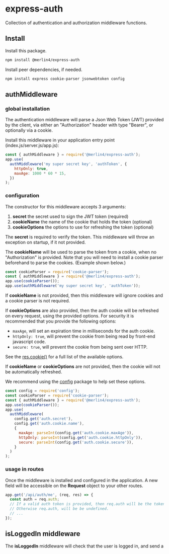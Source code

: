 # express-auth

Collection of authentication and authorization middleware functions.

## Install

Install this package.

```bash
npm install @merlin4/express-auth
```

Install peer dependencies, if needed.

```bash
npm install express cookie-parser jsonwebtoken config
```

## authMiddleware

### global installation

The authentication middleware will parse a Json Web Token (JWT) provided by the client,
via either an "Authorization" header with type "Bearer", or optionally via a cookie.

Install this middleware in your application entry point (index.js/server.js/app.js):

```js
const { authMiddleware } = require('@merlin4/express-auth');
app.use(
  authMiddleware('my super secret key', 'authToken', {
    httpOnly: true,
    maxAge: 1000 * 60 * 15,
  })
);
```

### configuration

The constructor for this middleware accepts 3 arguments:

1. **secret** the secret used to sign the JWT token (required)
2. **cookieName** the name of the cookie that holds the token (optional)
3. **cookieOptions** the options to use for refreshing the token (optional)

The **secret** is required to verify the token. This middleware will throw an exception on startup, if it not provided.

The **cookieName** will be used to parse the token from a cookie, when no "Authorization" is provided. Note that you will need to install a cookie parser beforehand to parse the cookies. (Example shown below.)

```js
const cookieParser = require('cookie-parser');
const { authMiddleware } = require('@merlin4/express-auth');
app.use(cookieParser());
app.use(authMiddleware('my super secret key', 'authToken'));
```

If **cookieName** is not provided, then this middleware will ignore cookies and a cookie parser is not required.

If **cookieOptions** are also provided, then the auth cookie will be refreshed on every request, using the provided options. For security it is recommended that you provide the following options:

- `maxAge`, will set an expiration time in milliseconds for the auth cookie.
- `httpOnly: true`, will prevent the cookie from being read by front-end javascript code.
- `secure: true`, will prevent the cookie from being sent over HTTP.

See the [res.cookie()](https://expressjs.com/en/4x/api.html#res.cookie) for a full list of the available options.

If **cookieName** or **cookieOptions** are not provided, then the cookie will not be automatically refreshed.

We recommend using the [config](https://www.npmjs.com/package/config) package to help set these options.

```js
const config = require('config');
const cookieParser = require('cookie-parser');
const { authMiddleware } = require('@merlin4/express-auth');
app.use(cookieParser());
app.use(
  authMiddleware(
    config.get('auth.secret'), 
    config.get('auth.cookie.name'), 
    {
      maxAge: parseInt(config.get('auth.cookie.maxAge')),
      httpOnly: parseInt(config.get('auth.cookie.httpOnly')),
      secure: parseInt(config.get('auth.cookie.secure')),
    }
  )
);
```

### usage in routes

Once the middleware is installed and configured in the application. A new field will be accessible on the **Request** object to your other routes.

```js
app.get('/api/auth/me', (req, res) => {
  const auth = req.auth;
  // If a valid auth token is provided, then req.auth will be the token's payload.
  // Otherwise req.auth, will be be undefined.
  // ...
});
```

## isLoggedIn middleware

The **isLoggedIn** middleware will check that the user is logged in, and send a 
